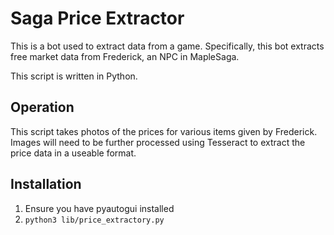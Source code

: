 # Saga Price Extractor
This is a bot used to extract data from a game. Specifically, this bot extracts free market data from
Frederick, an NPC in MapleSaga.

This script is written in Python.

## Operation
This script takes photos of the prices for various items given by Frederick. Images will need to be further
processed using Tesseract to extract the price data in a useable format.

## Installation
1. Ensure you have pyautogui installed
2. `python3 lib/price_extractory.py`